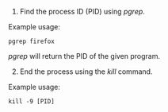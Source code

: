 1. Find the process ID (PID) using *pgrep*. 

Example usage:

```
pgrep firefox
```

*pgrep* will return the PID of the given program.

2. End the process using the *kill* command.

Example usage:

```
kill -9 [PID]
```
